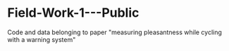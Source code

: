 # Field-Work-1---Public
Code and data belonging to paper "measuring pleasantness while cycling with a warning system"
